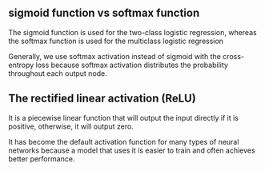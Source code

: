 ## sigmoid function vs softmax function
The sigmoid function is used for the two-class logistic regression, whereas the softmax function is used for the multiclass logistic regression 

Generally, we use softmax activation instead of sigmoid with the cross-entropy loss because softmax activation distributes the probability throughout each output node.

## The rectified linear activation (ReLU) 
It is a piecewise linear function that will output the input directly if it is positive, otherwise, it will output zero. 

It has become the default activation function for many types of neural networks because a model that uses it is easier to train and often achieves better performance.